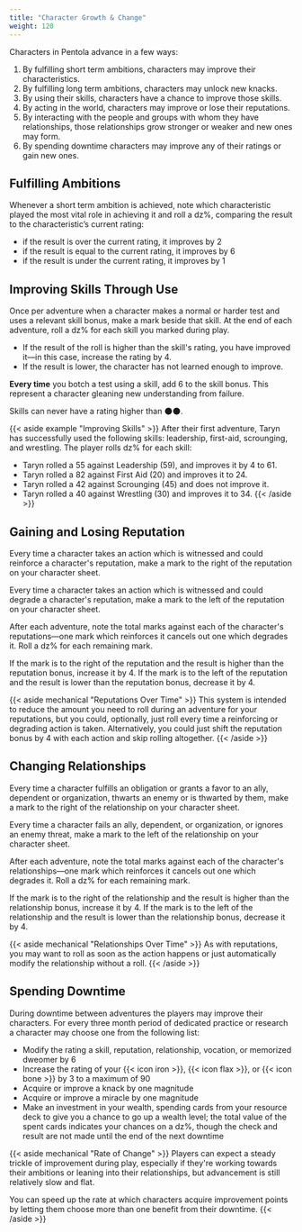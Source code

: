 ```yaml
---
title: "Character Growth & Change"
weight: 120
---
```


Characters in Pentola advance in a few ways:

1. By fulfilling short term ambitions, characters may improve their characteristics.
1. By fulfilling long term ambitions, characters may unlock new knacks.
1. By using their skills, characters have a chance to improve those skills.
1. By acting in the world, characters may improve or lose their reputations.
1. By interacting with the people and groups with whom they have relationships, those relationships grow stronger or weaker and new ones may form.
1. By spending downtime characters may improve any of their ratings or gain new ones.

## Fulfilling Ambitions

Whenever a short term ambition is achieved, note which characteristic played the most vital role in achieving it and roll a dz%, comparing the result to the characteristic’s current rating:

- if the result is over the current rating, it improves by 2
- if the result is equal to the current rating, it improves by 6
- if the result is under the current rating, it improves by 1

## Improving Skills Through Use

Once per adventure when a character makes a normal or harder test and uses a relevant skill bonus, make a mark beside that skill.
At the end of each adventure, roll a dz% for each skill you marked during play.

+ If the result of the roll is higher than the skill's rating, you have improved it—in this case, increase the rating by 4.
+ If the result is lower, the character has not learned enough to improve.

**Every time** you botch a test using a skill, add 6 to the skill bonus.
This represent a character gleaning new understanding from failure.

Skills can never have a rating higher than 🌑🌑.

{{< aside example "Improving Skills" >}}
After their first adventure, Taryn has successfully used the following skills: leadership, first-aid, scrounging, and wrestling.
The player rolls dz% for each skill:

+ Taryn rolled a 55 against Leadership (59), and improves it by 4 to 61.
+ Taryn rolled a 82 against First Aid (20) and improves it to 24.
+ Taryn rolled a 42 against Scrounging (45) and does not improve it.
+ Taryn rolled a 40 against Wrestling (30) and improves it to 34.
{{< /aside >}}

## Gaining and Losing Reputation

Every time a character takes an action which is witnessed and could reinforce a character's reputation, make a mark to the right of the reputation on your character sheet.

Every time a character takes an action which is witnessed and could degrade a character's reputation, make a mark to the left of the reputation on your character sheet.

After each adventure, note the total marks against each of the character's reputations—one mark which reinforces it cancels out one which degrades it.
Roll a dz% for each remaining mark.

If the mark is to the right of the reputation and the result is higher than the reputation bonus, increase it by 4.
If the mark is to the left of the reputation and the result is lower than the reputation bonus, decrease it by 4.

{{< aside mechanical "Reputations Over Time" >}}
This system is intended to reduce the amount you need to roll during an adventure for your reputations, but you could, optionally, just roll every time a reinforcing or degrading action is taken.
Alternatively, you could just shift the reputation bonus by 4 with each action and skip rolling altogether.
{{< /aside >}}

## Changing Relationships

Every time a character fulfills an obligation or grants a favor to an ally, dependent or organization, thwarts an enemy or is thwarted by them, make a mark to the right of the relationship on your character sheet.

Every time a character fails an ally, dependent, or organization, or ignores an enemy threat, make a mark to the left of the relationship on your character sheet.

After each adventure, note the total marks against each of the character's relationships—one mark which reinforces it cancels out one which degrades it.
Roll a dz% for each remaining mark.

If the mark is to the right of the relationship and the result is higher than the relationship bonus, increase it by 4.
If the mark is to the left of the relationship and the result is lower than the relationship bonus, decrease it by 4.

{{< aside mechanical "Relationships Over Time" >}}
As with reputations, you may want to roll as soon as the action happens or just automatically modify the relationship without a roll.
{{< /aside >}}

## Spending Downtime

During downtime between adventures the players may improve their characters.
For every three month period of dedicated practice or research a character may choose one from the following list:

- Modify the rating a skill, reputation, relationship, vocation, or memorized dweomer by 6
- Increase the rating of your {{< icon iron >}}, {{< icon flax >}}, or {{< icon bone >}} by 3 to a maximum of 90
- Acquire or improve a knack by one magnitude
- Acquire or improve a miracle by one magnitude
- Make an investment in your wealth, spending cards from your resource deck to give you a chance to go up a wealth level; the total value of the spent cards indicates your chances on a dz%, though the check and result are not made until the end of the next downtime

{{< aside mechanical "Rate of Change" >}}
Players can expect a steady trickle of improvement during play, especially if they're working towards their ambitions or leaning into their relationships, but advancement is still relatively slow and flat.

You can speed up the rate at which characters acquire improvement points by letting them choose more than one benefit from their downtime.
{{< /aside >}}
